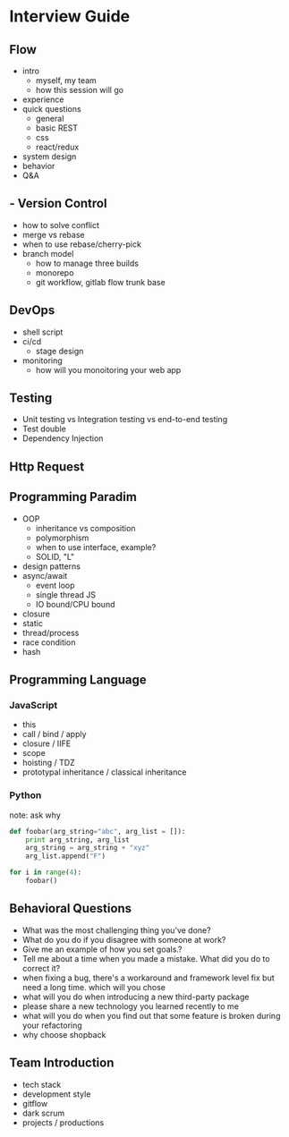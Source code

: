 # Interview Guide

## Flow

- intro
  - myself, my team
  - how this session will go
- experience
- quick questions
  - general
  - basic REST
  - css
  - react/redux
- system design
- behavior
- Q&A

## - Version Control

- how to solve conflict
- merge vs rebase
- when to use rebase/cherry-pick
- branch model
  - how to manage three builds
  - monorepo
  - git workflow, gitlab flow trunk base

## DevOps

- shell script
- ci/cd
  - stage design
- monitoring
  - how will you monoitoring your web app

## Testing

- Unit testing vs Integration testing vs end-to-end testing
- Test double
- Dependency Injection

## Http Request

## Programming Paradim

- OOP
  - inheritance vs composition
  - polymorphism
  - when to use interface, example?
  - SOLID, "L"
- design patterns
- async/await
  - event loop
  - single thread JS
  - IO bound/CPU bound
- closure
- static
- thread/process
- race condition
- hash

## Programming Language

### JavaScript

- this
- call / bind / apply
- closure / IIFE
- scope
- hoisting / TDZ
- prototypal inheritance / classical inheritance

### Python

note: ask why

```py
def foobar(arg_string="abc", arg_list = []): 
    print arg_string, arg_list 
    arg_string = arg_string + "xyz"
    arg_list.append("F")

for i in range(4): 
    foobar()
```

## Behavioral Questions

- What was the most challenging thing you’ve done?
- What do you do if you disagree with someone at work?
- Give me an example of how you set goals.?
- Tell me about a time when you made a mistake. What did you do to correct it?
- when fixing a bug, there's a workaround and framework level fix but need a long time. which will you chose
- what will you do when introducing a new third-party package
- please share a new technology you learned recently to me
- what will you do when you find out that some feature is broken during your refactoring
- why choose shopback

## Team Introduction

- tech stack
- development style
- gitflow
- dark scrum
- projects / productions
